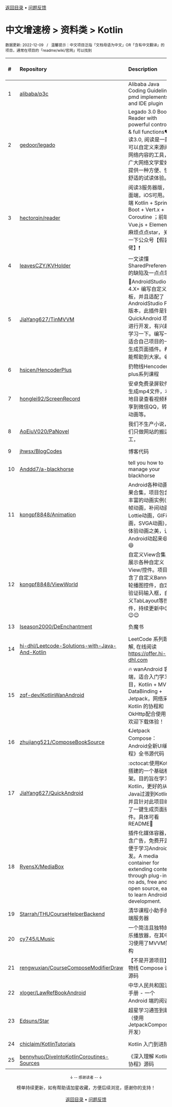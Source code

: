<a href="https://github.com/GrowingGit/GitHub-Chinese-Top-Charts#github中文排行榜">返回目录</a> • <a href="/content/docs/feedback.md">问题反馈</a>

# 中文增速榜 > 资料类 > Kotlin
<sub>数据更新: 2022-12-09&nbsp;&nbsp;&nbsp;/&nbsp;&nbsp;&nbsp;温馨提示：中文项目泛指「文档母语为中文」OR「含有中文翻译」的项目，通常在项目的「readme/wiki/官网」可以找到</sub>

|#|Repository|Description|Stars|Average daily growth|Updated|
|:-|:-|:-|:-|:-|:-|
|1|[alibaba/p3c](https://github.com/alibaba/p3c)|Alibaba Java Coding Guidelines pmd implements and IDE plugin|28515|14|2022-09-30|
|2|[gedoor/legado](https://github.com/gedoor/legado)|Legado 3.0 Book Reader with powerful controls & full functions❤️阅读3.0, 阅读是一款可以自定义来源阅读网络内容的工具，为广大网络文学爱好者提供一种方便、快捷舒适的试读体验。|12034|9|2022-12-08|
|3|[hectorqin/reader](https://github.com/hectorqin/reader)|阅读3服务器版，桌面端，iOS可用。后端 Kotlin + Spring Boot + Vert.x + Coroutine ；前端 Vue.js + Element。麻烦点点star，关注一下公众号【假装大佬】❗️|3512|7|2022-11-23|
|4|[leavesCZY/KVHolder](https://github.com/leavesCZY/KVHolder)|一文读懂 SharedPreferences 的缺陷及一点点思考|13|0|2022-06-20|
|5|[JiaYang627/TinMVVM](https://github.com/JiaYang627/TinMVVM)|:book:AndroidStudio 4.X+ 编写自定义模板，并且适配了AndroidStudio Fox版本，此插件是针对 QuickAndroid 项目进行开发，有兴趣可学习一下。编写一个适合自己项目的一键生成页面插件。希望能帮助到大家。:grin:|12|0|2022-07-05|
|6|[hsicen/HencoderPlus](https://github.com/hsicen/HencoderPlus)|扔物线Hencoder plus系列课程 |48|0|2022-07-11|
|7|[honglei92/ScreenRecord](https://github.com/honglei92/ScreenRecord)|安卓免费录屏软件，生成mp4文件，本地目录查看视频和分享到微信QQ，转gif动画等。|22|0|2022-06-17|
|8|[AoEiuV020/PaNovel](https://github.com/AoEiuV020/PaNovel)|我们不生产小说，我们只做网站的搬运工，|100|0|2022-08-05|
|9|[jhwsx/BlogCodes](https://github.com/jhwsx/BlogCodes)|博客代码|6|0|2022-07-25|
|10|[Anddd7/a-blackhorse](https://github.com/Anddd7/a-blackhorse)|tell you how to manage your blackhorse|19|0|2022-08-01|
|11|[kongpf8848/Animation](https://github.com/kongpf8848/Animation)|Android各种动画效果合集，项目包含了丰富的动画实例(逐帧动画，补间动画，Lottie动画，GIF动画，SVGA动画)，体验动画之美，让Android动起来:smile::smile::smile:|227|0|2022-07-10|
|12|[kongpf8848/ViewWorld](https://github.com/kongpf8848/ViewWorld)|自定义View合集，展示各种自定义View/控件。项目包含了自定义Banner轮播图控件，自定义验证码输入框，自定义TabLayout等控件，持续更新中:wink::wink::wink:|81|0|2022-07-29|
|13|[Iseason2000/DeEnchantment](https://github.com/Iseason2000/DeEnchantment)|负魔书|20|0|2022-08-06|
|14|[hi-dhl/Leetcode-Solutions-with-Java-And-Kotlin](https://github.com/hi-dhl/Leetcode-Solutions-with-Java-And-Kotlin)|LeetCode 系列题解, 在线阅读 https://offer.hi-dhl.com|377|0|2022-07-31|
|15|[zqf-dev/KotlinWanAndroid](https://github.com/zqf-dev/KotlinWanAndroid)|🔥 wanAndroid 客户端，适合入门学习项目，Kotlin + MVP + DataBinding + Jetpack，网络采用 Kotlin 的协程和 OkHttp配合使用！欢迎下载体验！|4|0|2022-07-27|
|16|[zhujiang521/ComposeBookSource](https://github.com/zhujiang521/ComposeBookSource)|《Jetpack Compose：Android全新UI编程》全书源代码|14|0|2022-07-29|
|17|[JiaYang627/QuickAndroid](https://github.com/JiaYang627/QuickAndroid)|:octocat:使用Kotlin搭建的一个基础框架。目的旨在学习Kotlin，更好的从Java过渡到Kotlin，并且针对此项目编写了一键生成页面插件。具体可看README:book:|17|0|2022-07-05|
|18|[RyensX/MediaBox](https://github.com/RyensX/MediaBox)|插件化媒体容器，不含广告，免费开源，便于学习Android开发。A media container for extending content through plug-ins, no ads, free and open source, easy to learn Android development.|147|0|2022-08-05|
|19|[Starrah/THUCourseHelperBackend](https://github.com/Starrah/THUCourseHelperBackend)|清华课程小助手的后端服务器|4|0|2022-07-07|
|20|[cy745/LMusic](https://github.com/cy745/LMusic)|一个简洁且独特的音乐播放器，在其中学习使用了MVVM架构|3|0|2022-07-07|
|21|[rengwuxian/CourseComposeModifierDraw](https://github.com/rengwuxian/CourseComposeModifierDraw)|【不是开源项目】扔物线 Compose 课程源码|3|0|2022-08-01|
|22|[xloger/LawRefBookAndroid](https://github.com/xloger/LawRefBookAndroid)|中华人民共和国法律手册 - 一个 Android 端的阅读器|34|0|2022-07-04|
|23|[Edsuns/Star](https://github.com/Edsuns/Star)|超星学习通签到助手（使用JetpackCompose开发）|31|0|2022-06-09|
|24|[chiclaim/KotlinTutorials](https://github.com/chiclaim/KotlinTutorials)|Kotlin 入门到进阶|15|0|2022-07-20|
|25|[bennyhuo/DiveIntoKotlinCoroutines-Sources](https://github.com/bennyhuo/DiveIntoKotlinCoroutines-Sources)|《深入理解 Kotlin 协程》源码|217|0|2022-06-25|

<div align="center">
    <p><sub>↓ -- 感谢读者 -- ↓</sub></p>
    榜单持续更新，如有帮助请加星收藏，方便后续浏览，感谢你的支持！
</div>

<br/>

<div align="center"><a href="https://github.com/GrowingGit/GitHub-Chinese-Top-Charts#github中文排行榜">返回目录</a> • <a href="/content/docs/feedback.md">问题反馈</a></div>
